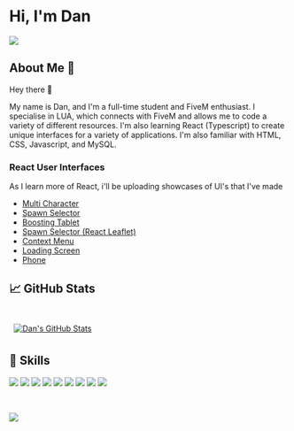 # Hi, I'm Dan

<img src="https://cdn.discordapp.com/attachments/832624945309286411/1001137777917829190/githubpicture.png">

## About Me 🧑

Hey there 👋

My name is Dan, and I'm a full-time student and FiveM enthusiast. I specialise in LUA, which connects with FiveM and allows me to code a variety of different resources. I'm also learning React (Typescript) to create unique interfaces for a variety of applications. I'm also familiar with HTML, CSS, Javascript, and MySQL.

### React User Interfaces
As I learn more of React, i'll be uploading showcases of UI's that I've made
- [Multi Character](https://streamable.com/altgw7)
- [Spawn Selector](https://streamable.com/78wmat)
- [Boosting Tablet](https://imgur.com/IDdl8yV)
- [Spawn Selector (React Leaflet)](https://www.youtube.com/watch?v=3BP-mVIOzNA)
- [Context Menu](https://streamable.com/gh0v43)
- [Loading Screen](https://streamable.com/1w6xck)
- [Phone](https://streamable.com/hf2r4v)

## &#x1f4c8; GitHub Stats

<br>

<a href="https://github.com/dann-5m">
  <img align="center" style="margin:0.5rem" src="https://github-readme-stats.vercel.app/api?username=dann-5m&count_private=true&show_icons=true&line_height=27&count_private=true&title_color=ffffff&text_color=c9cacc&icon_color=4AB097&bg_color=00102a" alt="Dan's GitHub Stats" />
</a>

## 💼 Skills

![](https://img.shields.io/badge/Code-LUA-informational?style=flat&logo=Lua&logoColor=white&color=00102a)
![](https://img.shields.io/badge/Code-React-informational?style=flat&logo=react&logoColor=white&color=00102a)
![](https://img.shields.io/badge/Code-MUI-informational?style=flat&logo=MUI&logoColor=white&color=00102a)
![](https://img.shields.io/badge/Code-HTML-informational?style=flat&logo=HTML5&logoColor=white&color=00102a)
![](https://img.shields.io/badge/Code-CSS-informational?style=flat&logo=CSS3&logoColor=white&color=00102a)
![](https://img.shields.io/badge/Code-JavaScript-informational?style=flat&logo=JavaScript&logoColor=white&color=00102a)
![](https://img.shields.io/badge/Code-TypeScript-informational?style=flat&logo=TypeScript&logoColor=white&color=00102a)
![](https://img.shields.io/badge/Code-MySQL-informational?style=flat&logo=MySQL&logoColor=white&color=00102a)
![](https://img.shields.io/badge/Code-Mantine-informational?style=flat&logo=Mantine&logoColor=white&color=00102a)

<br>

![](https://komarev.com/ghpvc/?username=dann-5m&color=00102a)
